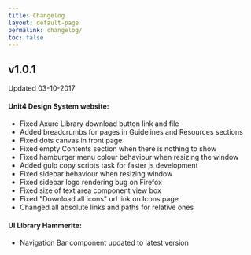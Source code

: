 ```yaml
---
title: Changelog
layout: default-page
permalink: changelog/
toc: false
---
```


## v1.0.1

Updated 03-10-2017

#### Unit4 Design System website:  
* Fixed Axure Library download button link and file
* Added breadcrumbs for pages in Guidelines and Resources sections
* Fixed dots canvas in front page
* Fixed empty Contents section when there is nothing to show
* Fixed hamburger menu colour behaviour when resizing the window
* Added gulp copy scripts task for faster js development
* Fixed sidebar behaviour when resizing window
* Fixed sidebar logo rendering bug on Firefox
* Fixed size of text area component view box
* Fixed "Download all icons" url link on Icons page
* Changed all absolute links and paths for relative ones

#### UI Library Hammerite:
* Navigation Bar component updated to latest version
